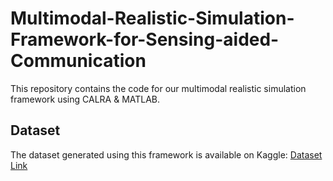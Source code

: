 # Multimodal-Realistic-Simulation-Framework-for-Sensing-aided-Communication

This repository contains the code for our multimodal realistic simulation framework using CALRA & MATLAB.

## Dataset
The dataset generated using this framework is available on Kaggle: [Dataset Link](https://www.kaggle.com/your-dataset-link)
